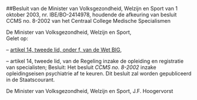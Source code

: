 <meta http-equiv='Content-Type' content='text/html; charset=utf-8' />

##Besluit van de Minister van Volksgezondheid, Welzijn en Sport van 1 oktober 2003, nr. IBE/BO-2414978, houdende de afkeuring van besluit CCMS no. 8-2002 van het Centraal College Medische Specialismen

De Minister van Volksgezondheid, Welzijn en Sport,  
Gelet op:

– [artikel 14, tweede lid, onder f, van de Wet BIG](../../../../../../../../../../../../../wet/wet/op/de/beroepen/in/de/individuele/gezondheidszorg/BWBR0006251/README.md),

– artikel 14, tweede lid, van de Regeling inzake de opleiding en registratie van specialisten;
Besluit:    Het besluit *CCMS no. 8-2002* inzake opleidingseisen psychiatrie af te keuren.    Dit besluit zal worden gepubliceerd in de Staatscourant.   

De 
Minister van Volksgezondheid, Welzijn en Sport,
J.F. Hoogervorst      
